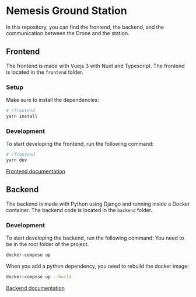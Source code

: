 # Nemesis Ground Station
In this repository, you can find the frontend, the backend, and the communication between the Drone and the station.


## Frontend
The frontend is made with Vuejs 3 with Nuxt and Typescript.
The frontend is located in the `frontend` folder.

### Setup
Make sure to install the dependencies:

```bash
# /frontend
yarn install
```

### Development 
To start developing the frontend, run the following command:

```bash
# /frontend
yarn dev
```

[Frontend documentation](frontend/README.md)

## Backend
The backend is made with Python using Django and running inside a Docker container.
The backend code is located in the `backend` folder.

### Development
To start developing the backend, run the following command:
You need to be in the root folder of the project.
```bash
docker-compose up
```

When you add a python dependency, you need to rebuild the docker image:
```bash
docker-compose up --build
```
[Backend documentation](backend/README.md)
